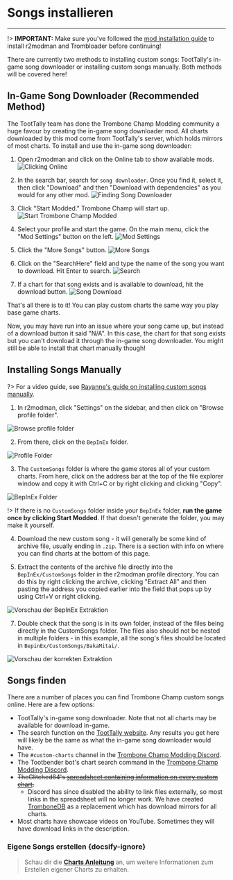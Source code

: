 # Songs installieren
---
!> **IMPORTANT:** Make sure you've followed the [mod installation guide](installing-r2modman) to install r2modman and Trombloader before continuing!

There are currently two methods to installing custom songs: TootTally's in-game song downloader or installing custom songs manually. Both methods will be covered here!

## In-Game Song Downloader (Recommended Method)

The TootTally team has done the Trombone Champ Modding community a huge favour by creating the in-game song downloader mod. All charts downloaded by this mod come from TootTally's server, which holds mirrors of most charts. To install and use the in-game song downloader:

1. Open r2modman and click on the Online tab to show available mods. ![Clicking Online](../docs/files/r2modman-install/selectonline.png)

2. In the search bar, search for `song downloader`. Once you find it, select it, then click "Download" and then "Download with dependencies" as you would for any other mod. ![Finding Song Downloader](../docs/files/songdownloader/findingsongdownloader.jpg)

3. Click "Start Modded." Trombone Champ will start up. ![Start Trombone Champ Modded](../docs/files/r2modman-install/startmodded.png)

4. Select your profile and start the game. On the main menu, click the "Mod Settings" button on the left. ![Mod Settings](../docs/files/songdownloader/modsettings.jpg)

5. Click the "More Songs" button. ![More Songs](../docs/files/songdownloader/moresongs.jpg)

6. Click on the "SearchHere" field and type the name of the song you want to download. Hit Enter to search. ![Search](../docs/files/songdownloader/search.jpg)

7. If a chart for that song exists and is available to download, hit the download button. ![Song Download](../docs/files/songdownloader/songdownload.jpg)

That's all there is to it! You can play custom charts the same way you play base game charts.

Now, you may have run into an issue where your song came up, but instead of a download button it said "N/A". In this case, the chart for that song exists but you can't download it through the in-game song downloader. You might still be able to install that chart manually though!

## Installing Songs Manually

?> For a video guide, see [Rayanne's guide on installing custom songs manually](https://www.youtube.com/watch?v=p0rud1uJ0o0).

1. In r2modman, click "Settings" on the sidebar, and then click on "Browse profile folder".

![Browse profile folder](../docs/files/r2modman-install/browseprofile.png)

2. From there, click on the `BepInEx` folder.

![Profile Folder](../docs/files/r2modman-install/profilefolder.png)

3. The `CustomSongs` folder is where the game stores all of your custom charts. From here, click on the address bar at the top of the file explorer window and copy it with Ctrl+C or by right clicking and clicking "Copy".

![BepInEx Folder](../docs/files/r2modman-install/bepinexfolder.png)

!> If there is no `CustomSongs` folder inside your `BepInEx` folder, **run the game once by clicking Start Modded**. If that doesn't generate the folder, you may make it yourself.

4. Download the new custom song - it will generally be some kind of archive file, usually ending in `.zip`. There is a section with info on where you can find charts at the bottom of this page.

6. Extract the contents of the archive file directly into the `BepInEx/CustomSongs` folder in the r2modman profile directory. You can do this by right clicking the archive, clicking "Extract All" and then pasting the address you copied earlier into the field that pops up by using Ctrl+V or right clicking.

![Vorschau der BepInEx Extraktion](../docs/files/customsongextract.png)

7. Double check that the song is in its own folder, instead of the files being directly in the CustomSongs folder. The files also should not be nested in multiple folders - in this example, all the song's files should be located in `BepinEx/CustomSongs/BakaMitai/`.

![Vorschau der korrekten Extraktion](../docs/files/customsongcorrect.png)

## Songs finden

There are a number of places you can find Trombone Champ custom songs online. Here are a few options:
- TootTally's in-game song downloader. Note that not all charts may be available for download in-game.
- The search function on the [TootTally website](https://toottally.com/search/). Any results you get here will likely be the same as what the in-game song downloader would have.
- The `#custom-charts` channel in the [Trombone Champ Modding Discord](https://discord.gg/KVzKRsbetJ).
- The Tootbender bot's chart search command in the [Trombone Champ Modding Discord](https://discord.gg/KVzKRsbetJ).
- ~~TheGlitched64's [spreadsheet containing information on every custom chart](https://docs.google.com/spreadsheets/d/1xpoUnHdSJFqOQEK_637-HCECYtJsgK91oY4dRuDMtik/edit?usp=sharing).~~
  - Discord has since disabled the ability to link files externally, so most links in the spreadsheet will no longer work. We have created [TromboneDB](https://tc-mods.github.io/TromboneDB/) as a replacement which has download mirrors for all charts.
- Most charts have showcase videos on YouTube. Sometimes they will have download links in the description.

### Eigene Songs erstellen {docsify-ignore}

> Schau dir die [**Charts Anleitung**](creating-charts) an, um weitere Informationen zum Erstellen eigener Charts zu erhalten.
